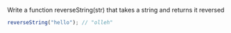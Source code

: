 Write a function reverseString(str) that takes a string and returns it reversed

```javascript
reverseString("hello"); // "olleh"
```
